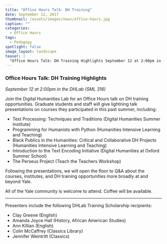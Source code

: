 ```yaml
---
title: "Office Hours Talk: DH Training"
date: September 12, 2017
thumbnail: /assets/images/news/office-hours.jpg
caption: ""
categories: 
  - Office Hours
tags:
  - Pedagogy
spotlight: false 
image_layout: landscape
teaser: |
  "Office Hours Talk: DH Training Highlights September 12 at 2:00pm in the DHLab (SML 316) Join the Digital Humanities Lab for an Office Hours talk on DH training opportunities. Graduate students and..."
---
```


### Office Hours Talk: DH Training Highlights
*September 12 at 2:00pm in the DHLab (SML 316)*

Join the Digital Humanities Lab for an Office Hours talk on DH training opportunities. Graduate students and staff will give lightning talk presentations on courses they participated in this past summer, including:

 * Text Processing: Techniques and Traditions (Digital Humanities Summer Institute)
 * Programming for Humanists with Python (Humanities Intensive Learning and Teaching)
 * Black Publics in the Humanities: Critical and Collaborative DH Projects (Humanities Intensive Learning and Teaching)
 * Introduction to the Text Encoding Initiative (Digital Humanities at Oxford Summer School)
 * The Perseus Project (Teach the Teachers Workshop)

Following the presentations, we will open the floor to Q&amp;A about the courses, institutes, and DH training opportunities more broadly at and beyond Yale.

All of the Yale community is welcome to attend. Coffee will be available.
   
---

Presenters include the following DHLab Training Scholarship recipients:
* Clay Greene (English)
* Amanda Joyce Hall (History, African American Studies)
* Ann Killian (English)
* Colin McCaffrey (Classics Library)
* Jennifer Weintritt (Classics)